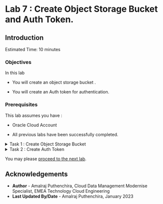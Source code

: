 # Lab 7 : Create Object Storage Bucket and Auth Token.

## Introduction

Estimated Time: 10 minutes

### Objectives

In this lab

* You will create an object storage bucket .

* You will create an Auth token for authentication.

### Prerequisites

This lab assumes you have :

* Oracle Cloud Account

* All previous labs have been successfully completed.

<details><summary>Task 1 : Create Object Storage Bucket </summary>
<p>

1. Login to Oracle Cloud Console.

2. Navigate to Object Storage.

   Click the navigation Menu in the upper left, navigate to Storage and then select Buckets.

   ![Image showing navigation to object storage bucket](./images/navigation_to_oss.png)

3. Select the Compartment.

   Select appropriate compartment on the left side.

![Image showing compartment selection](./images/compartment.png)

4. Create Bucket.

   Click on "Create Bucket".

   ![Image showing create bucket option](./images/create_bucket.png)

   Enter Bucket Name as "ZDM-Physical".

   Leave all the defaults and click on "Create".

   ![Image showing bucket name and create option](./images/create_bucket_final.png)

5. Collect the Object Storage NameSpace.

   Check the Namespace details under the Object Storage Bucket.

   ![Image showing object storage namespace](./images/namespace.png)

</p>
</details> 

<details><summary>Task 2 : Create Auth Token </summary>
<p>

We need an Auth token for the Oracle Cloud Tenancy user which will be used by ZDM to read and write from Object Storage Bucket.

1. Login to Oracle Cloud Console.
   
2. Navigate to User Profile.

   Click the user profile on the upper right corner of Oracle Cloud Console and then select username which is logged in as below.

   ![Image showing navigation to user profile](./images/user_profile.png)

3. Navigate to Resource.

   Navigate to Resource on the left and click on Auth Tokens.

   ![Image showing Auth Token under resources](./images/resources_auth_token.png)

4. Create Auth Token.

   Click on Generate Token , provide a description for Token and click on Generate Token as below.

   ![Image showing description for auth token](./images/authtoken_description.png)

5. Copy the generated Token.

   Copy the generated token since it is required later for migration.

</p>
</details>

You may please [proceed to the next lab](#next).

## Acknowledgements
* **Author** - Amalraj Puthenchira, Cloud Data Management Modernise Specialist, EMEA Technology Cloud Engineering
* **Last Updated By/Date** - Amalraj Puthenchira, January 2023


